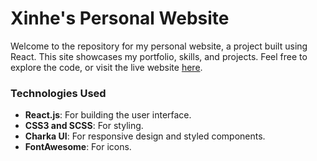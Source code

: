 # Xinhe's Personal Website

Welcome to the repository for my personal website, a project built using React. This site showcases my portfolio, skills, and projects. Feel free to explore the code, or visit the live website [here](https://xinhe.de/).

### Technologies Used

- **React.js**: For building the user interface.
- **CSS3 and SCSS**: For styling.
- **Charka UI**: For responsive design and styled components.
- **FontAwesome**: For icons.
